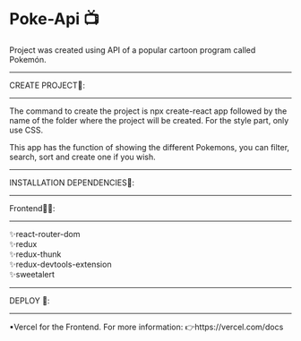 # Poke-Api 📺
Project was created using API of a popular cartoon program called Pokemón. 

<hr>
CREATE PROJECT🔧:
<hr>
The command to create the project is npx create-react app followed by the name of the folder where the project will be created. For the style part, only use CSS.

This app has the function of showing the different Pokemons, you can filter, search, sort and create one if you wish.
<hr>
INSTALLATION DEPENDENCIES📎:
<hr>
Frontend👩‍💻:
<hr>
✨react-router-dom
</br>
✨redux
</br>
✨redux-thunk
</br>
✨redux-devtools-extension
</br>
✨sweetalert

<hr>
DEPLOY 🚀:
<hr>
▪Vercel for the Frontend.
For more information:
👉https://vercel.com/docs

